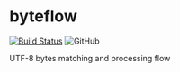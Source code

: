 # byteflow

[![Build Status](https://travis-ci.org/go-guoyk/byteflow.svg?branch=master)](https://travis-ci.org/go-guoyk/byteflow)
![GitHub](https://img.shields.io/github/license/go-guoyk/byteflow.svg)

UTF-8 bytes matching and processing flow
